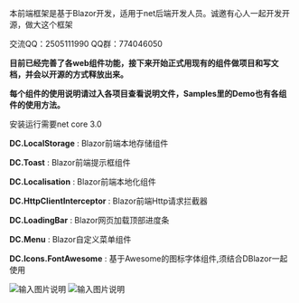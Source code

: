 本前端框架是基于Blazor开发，适用于net后端开发人员。诚邀有心人一起开发开源，做大这个框架

交流QQ：2505111990  QQ群：774046050

 **目前已经完善了各web组件功能，接下来开始正式用现有的组件做项目和写文档，并会以开源的方式释放出来。** 

 **每个组件的使用说明请过入各项目查看说明文件，Samples里的Demo也有各组件的使用方法。** 


安装运行需要net core 3.0


 **DC.LocalStorage** : Blazor前端本地存储组件

 **DC.Toast** : Blazor前端提示框组件

 **DC.Localisation** : Blazor前端本地化组件

 **DC.HttpClientInterceptor** : Blazor前端Http请求拦截器

 **DC.LoadingBar** : Blazor网页加载顶部进度条

 **DC.Menu** : Blazor自定义菜单组件

 **DC.Icons.FontAwesome** : 基于Awesome的图标字体组件,须结合DBlazor一起使用

![输入图片说明](https://images.gitee.com/uploads/images/2019/0323/143458_244fc8de_130171.png "演示图片")
![输入图片说明](https://images.gitee.com/uploads/images/2019/0326/184321_d2a8a44d_130171.png "演示图片")